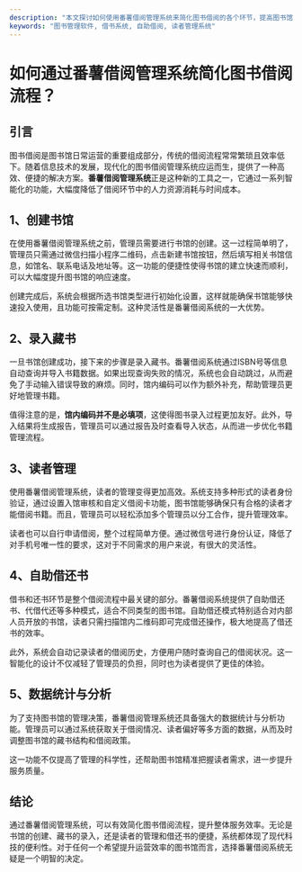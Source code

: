 ```yaml
---
description: "本文探讨如何使用番薯借阅管理系统来简化图书借阅的各个环节，提高图书馆的运作效率。"
keywords: "图书管理软件, 借书系统, 自助借阅, 读者管理系统"
---
```

# 如何通过番薯借阅管理系统简化图书借阅流程？

## 引言

图书借阅是图书馆日常运营的重要组成部分，传统的借阅流程常常繁琐且效率低下。随着信息技术的发展，现代化的图书借阅管理系统应运而生，提供了一种高效、便捷的解决方案。**番薯借阅管理系统**正是这种新的工具之一，它通过一系列智能化的功能，大幅度降低了借阅环节中的人力资源消耗与时间成本。

## 1、创建书馆

在使用番薯借阅管理系统之前，管理员需要进行书馆的创建。这一过程简单明了，管理员只需通过微信扫描小程序二维码，点击新建书馆按钮，然后填写相关书馆信息，如馆名、联系电话及地址等。这一功能的便捷性使得书馆的建立快速而顺利，可以大幅度提升图书馆的响应速度。

创建完成后，系统会根据所选书馆类型进行初始化设置，这样就能确保书馆能够快速投入使用，且功能可按需定制。这种灵活性是番薯借阅系统的一大优势。

## 2、录入藏书

一旦书馆创建成功，接下来的步骤是录入藏书。番薯借阅系统通过ISBN号等信息自动查询并导入书籍数据。如果出现查询失败的情况，系统也会自动跳过，从而避免了手动输入错误导致的麻烦。同时，馆内编码可以作为额外补充，帮助管理员更好地管理书籍。

值得注意的是，**馆内编码并不是必填项**，这使得图书录入过程更加友好。此外，导入结果将生成报告，管理员可以通过报告及时查看导入状态，从而进一步优化书籍管理流程。

## 3、读者管理

使用番薯借阅管理系统，读者的管理变得更加高效。系统支持多种形式的读者身份验证，通过设置入馆审核和自定义借阅卡功能，图书馆能够确保只有合格的读者才能借阅书籍。而且，管理员可以轻松添加多个管理员以分工合作，提升管理效率。

读者也可以自行申请借阅，整个过程简单方便。通过微信号进行身份认证，降低了对手机号唯一性的要求，这对于不同需求的用户来说，有很大的灵活性。

## 4、自助借还书

借书和还书环节是整个借阅流程中最关键的部分。番薯借阅系统提供了自助借还书、代借代还等多种模式，适合不同类型的图书馆。自助借还模式特别适合对内部人员开放的书馆，读者只需扫描馆内二维码即可完成借还操作，极大地提高了借还书的效率。

此外，系统会自动记录读者的借阅历史，方便用户随时查询自己的借阅状况。这一智能化的设计不仅减轻了管理员的负担，同时也为读者提供了更佳的体验。

## 5、数据统计与分析

为了支持图书馆的管理决策，番薯借阅管理系统还具备强大的数据统计与分析功能。管理员可以通过系统获取关于借阅情况、读者偏好等多方面的数据，从而及时调整图书馆的藏书结构和借阅政策。

这一功能不仅提高了管理的科学性，还帮助图书馆精准把握读者需求，进一步提升服务质量。

## 结论

通过番薯借阅管理系统，可以有效简化图书借阅流程，提升整体服务效率。无论是书馆的创建、藏书的录入，还是读者的管理和借还书的便捷，系统都体现了现代科技的便利性。对于任何一个希望提升运营效率的图书馆而言，选择番薯借阅系统无疑是一个明智的决定。
